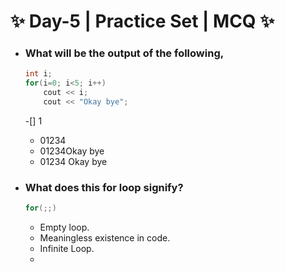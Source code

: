 # :sparkles: Day-5 | Practice Set | MCQ :sparkles:

- ### What will be the output of the following,

  ```c++
  int i;
  for(i=0; i<5; i++)
      cout << i;
      cout << "Okay bye";
  ```

  -[] 1

  - 01234
  - 01234Okay bye
  - 01234 Okay bye

- ### What does this for loop signify?
  ```c++
  for(;;)
  ```
  - Empty loop.
  - Meaningless existence in code.
  - Infinite Loop.
  -
